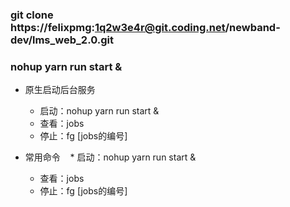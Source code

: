 ### git clone https://felixpmg:1q2w3e4r@git.coding.net/newband-dev/lms_web_2.0.git
### nohup yarn run start &
* 原生启动后台服务
    * 启动：nohup yarn run start &
    * 查看：jobs
    * 停止：fg [jobs的编号]

* 常用命令
    * 启动：nohup yarn run start &
    * 查看：jobs
    * 停止：fg [jobs的编号]
    
